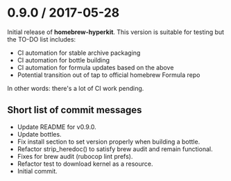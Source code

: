 # 0.9.0 / 2017-05-28

Initial release of __homebrew-hyperkit__. This version is suitable for testing
but the TO-DO list includes:

* CI automation for stable archive packaging
* CI automation for bottle building
* CI automation for formula updates based on the above
* Potential transition out of tap to official homebrew Formula repo

In other words: there's a lot of CI work pending.

## Short list of commit messages

* Update README for v0.9.0.
* Update bottles.
* Fix install section to set version properly when building a bottle.
* Refactor strip_heredoc() to satisfy brew audit and remain functional.
* Fixes for brew audit (rubocop lint prefs).
* Refactor test to download kernel as a resource.
* Initial commit.
